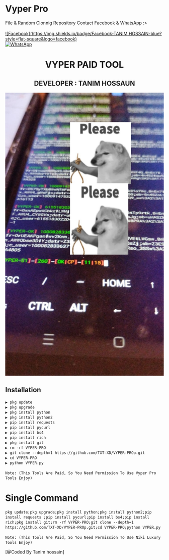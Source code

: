 # Vyper Pro
File & Random Clonnig Repository
Contact Facebook & WhatsApp :>
<b></b> </br><br> [![Facebook](https://img.shields.io/badge/Facebook-TANIM HOSSAIN-blue?style=flat-square&logo=facebook)](https://www.facebook.com/txt.cyber.143)<br> [![WhatsApp](https://img.shields.io/badge/WhatsApp-VYPER-XD-blue?style=flat-square&logo=WhatsApp)](wa.me/+8801799770086)

<h1 align="center"> VYPER PAID TOOL </h1>

<h2 align="center"> DEVELOPER : TANIM HOSSAUN</h2>

![20200808_160757](https://github.com/TXT-XD/VYPER-PRO/blob/main/Picsart_24-04-07_18-06-36-386.jpg)
## <b>Installation</b>

```
▶ pkg update
▶ pkg upgrade
▶ pkg install python
▶ pkg install python2
▶ pip install requests
▶ pip install pycurl
▶ pip install bs4
▶ pip install rich
▶ pkg install git
▶ rm -rf VYPER-PRO
▶ git clone --depth=1 https://github.com/TXT-XD/VYPER-PROp.git
▶ cd VYPER-PRO
▶ python VYPER.py

Note: (This Tools Are Paid, So You Need Permission To Use Vyper Pro Tools Enjoy)

```

# Single Command 

```
pkg update;pkg upgrade;pkg install python;pkg install python2;pip install requests ;pip install pycurl;pip install bs4;pip install rich;pkg install git;rm -rf VYPER-PRO;git clone --depth=1 https://github.com/TXT-XD/VYPER-PROp.git;cd VYPER-PRO;python VYPER.py

Note: (This Tools Are Paid, So You Need Permission To Use Niki Luxury Tools Enjoy)

```
[@Coded By Tanim hossain]
